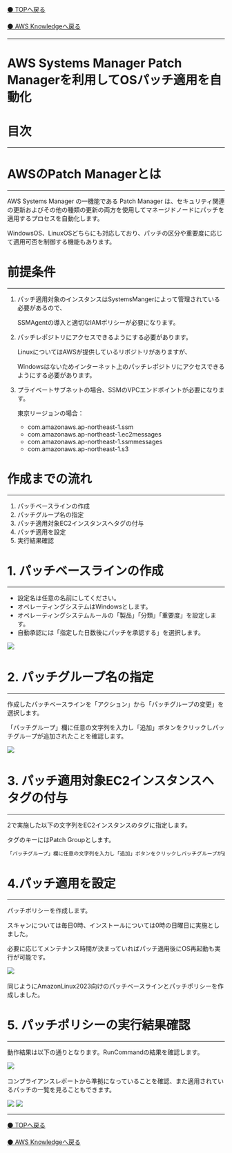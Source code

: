 [⚫️ TOPへ戻る](https://actmotech.xyz/)

[⚫️ AWS Knowledgeへ戻る](/AWS/top)

---

# AWS Systems Manager Patch Managerを利用してOSパッチ適用を自動化

# 目次

---

# AWSのPatch Managerとは

---

AWS Systems Manager の一機能である Patch Manager は、セキュリティ関連の更新およびその他の種類の更新の両方を使用してマネージドノードにパッチを適用するプロセスを自動化します。

WindowsOS、LinuxOSどちらにも対応しており、パッチの区分や重要度に応じて適用可否を制御する機能もあります。

# 前提条件

---

1. パッチ適用対象のインスタンスはSystemsMangerによって管理されている必要があるので、
    
    SSMAgentの導入と適切なIAMポリシーが必要になります。
    
2. パッチレポジトリにアクセスできるようにする必要があります。
    
    LinuxについてはAWSが提供しているリポジトリがありますが、
    
    Windowsはないためインターネット上のパッチレポジトリにアクセスできるようにする必要があります。
    
3. プライベートサブネットの場合、SSMのVPCエンドポイントが必要になります。
    
    東京リージョンの場合：
    
    - com.amazonaws.ap-northeast-1.ssm
    - com.amazonaws.ap-northeast-1.ec2messages
    - com.amazonaws.ap-northeast-1.ssmmessages
    - com.amazonaws.ap-northeast-1.s3

# 作成までの流れ

---

1. パッチベースラインの作成
2. パッチグループ名の指定
3. パッチ適用対象EC2インスタンスへタグの付与
4. パッチ適用を設定
5. 実行結果確認

# 1. パッチベースラインの作成

---

- 設定名は任意の名前にしてください。
- オペレーティングシステムはWindowsとします。
- オペレーティングシステムルールの「製品」「分類」「重要度」を設定します。
- 自動承認には「指定した日数後にパッチを承認する」を選択します。

![](/AWS/SystemsManager-PatchManagerを利用してOSパッチ適用を自動化/Untitled1.png)

# 2. パッチグループ名の指定

---

作成したパッチベースラインを「アクション」から「パッチグループの変更」を選択します。

「パッチグループ」欄に任意の文字列を入力し「追加」ボタンをクリックしパッチグループが追加されたことを確認します。

![](/AWS/SystemsManager-PatchManagerを利用してOSパッチ適用を自動化/Untitled2.png)

# 3. **パッチ適用対象EC2インスタンスへタグの付与**

---

2で実施した以下の文字列をEC2インスタンスのタグに指定します。

タグのキーにはPatch Groupとします。

```jsx
「パッチグループ」欄に任意の文字列を入力し「追加」ボタンをクリックしパッチグループが追加されたことを確認
```

# 4.パッチ適用を設定

---

パッチポリシーを作成します。

スキャンについては毎日0時、インストールについては0時の日曜日に実施としました。

必要に応じてメンテナンス時間が決まっていればパッチ適用後にOS再起動も実行が可能です。

![](/AWS/SystemsManager-PatchManagerを利用してOSパッチ適用を自動化/Untitled3.png)

同じようにAmazonLinux2023向けのパッチベースラインとパッチポリシーを作成しました。

# 5. パッチポリシーの実行結果確認

---

動作結果は以下の通りとなります。RunCommandの結果を確認します。

![](/AWS/SystemsManager-PatchManagerを利用してOSパッチ適用を自動化/Untitled4.png)

コンプライアンスレポートから準拠になっていることを確認、また適用されているパッチの一覧を見ることもできます。

![](/AWS/SystemsManager-PatchManagerを利用してOSパッチ適用を自動化/Untitled5.png)
![](/AWS/SystemsManager-PatchManagerを利用してOSパッチ適用を自動化/Untitled6.png)

---

[⚫️ TOPへ戻る](https://actmotech.xyz/)

[⚫️ AWS Knowledgeへ戻る](/AWS/top)
